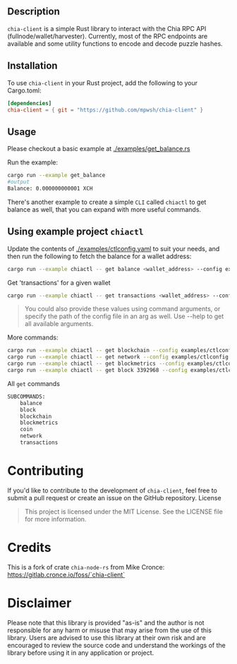 ## Description

`chia-client` is a simple Rust library to interact with the Chia RPC API (fullnode/wallet/harvester). Currently, most of the RPC endpoints are available and some utility functions to encode and decode puzzle hashes.

## Installation

To use `chia-client` in your Rust project, add the following to your Cargo.toml:

```toml
[dependencies]
chia-client = { git = "https://github.com/mpwsh/chia-client" }
```

## Usage

Please checkout a basic example at [./examples/get_balance.rs](examples/get_balance.rs)

Run the example:

```bash
cargo run --example get_balance
#output
Balance: 0.000000000001 XCH
```

There's another example to create a simple `CLI` called `chiactl` to get balance as well, that you can expand with more useful commands.

## Using example project `chiactl`

Update the contents of [./examples/ctlconfig.yaml](./examples/ctlconfig.yaml) to suit your needs, and then run the following to fetch the balance for a wallet address:

```bash
cargo run --example chiactl -- get balance <wallet_address> --config examples/ctlconfig.yaml
```

Get 'transactions' for a given wallet

```bash
cargo run --example chiactl -- get transactions <wallet_address> --config examples/ctlconfig.yaml
```

> You could also provide these values using command arguments, or specify the path of the config file in an arg as well. Use --help to get all available arguments.

More commands:

```bash
cargo run --example chiactl -- get blockchain --config examples/ctlconfig.yaml
cargo run --example chiactl -- get network --config examples/ctlconfig.yaml
cargo run --example chiactl -- get blockmetrics --config examples/ctlconfig.yaml
cargo run --example chiactl -- get block 3392968 --config examples/ctlconfig.yaml
```

All `get` commands

```bash
SUBCOMMANDS:
    balance
    block
    blockchain
    blockmetrics
    coin
    network
    transactions
```

# Contributing

If you'd like to contribute to the development of `chia-client`, feel free to submit a pull request or create an issue on the GitHub repository.
License

> This project is licensed under the MIT License. See the LICENSE file for more information.

# Credits

This is a fork of crate `chia-node-rs` from Mike Cronce: https://gitlab.cronce.io/foss/`chia-client`

# Disclaimer

Please note that this library is provided "as-is" and the author is not responsible for any harm or misuse that may arise from the use of this library. Users are advised to use this library at their own risk and are encouraged to review the source code and understand the workings of the library before using it in any application or project.
